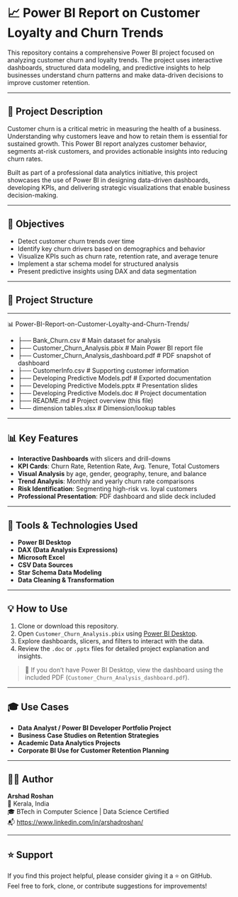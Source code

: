 # 📈 Power BI Report on Customer Loyalty and Churn Trends

This repository contains a comprehensive Power BI project focused on analyzing customer churn and loyalty trends. The project uses interactive dashboards, structured data modeling, and predictive insights to help businesses understand churn patterns and make data-driven decisions to improve customer retention.

---

## 📝 Project Description

Customer churn is a critical metric in measuring the health of a business. Understanding why customers leave and how to retain them is essential for sustained growth. This Power BI report analyzes customer behavior, segments at-risk customers, and provides actionable insights into reducing churn rates.

Built as part of a professional data analytics initiative, this project showcases the use of Power BI in designing data-driven dashboards, developing KPIs, and delivering strategic visualizations that enable business decision-making.

---

## 🎯 Objectives

- Detect customer churn trends over time
- Identify key churn drivers based on demographics and behavior
- Visualize KPIs such as churn rate, retention rate, and average tenure
- Implement a star schema model for structured analysis
- Present predictive insights using DAX and data segmentation

---

## 📁 Project Structure
---
📊 Power-BI-Report-on-Customer-Loyalty-and-Churn-Trends/
- ├── Bank_Churn.csv # Main dataset for analysis
- ├── Customer_Churn_Analysis.pbix # Main Power BI report file
- ├── Customer_Churn_Analysis_dashboard.pdf # PDF snapshot of dashboard
- ├── CustomerInfo.csv # Supporting customer information
- ├── Developing Predictive Models.pdf # Exported documentation
- ├── Developing Predictive Models.pptx # Presentation slides
- ├── Developing Predictive Models.doc # Project documentation
- ├── README.md # Project overview (this file)
- └── dimension tables.xlsx # Dimension/lookup tables

---

## 📊 Key Features

- **Interactive Dashboards** with slicers and drill-downs
- **KPI Cards**: Churn Rate, Retention Rate, Avg. Tenure, Total Customers
- **Visual Analysis** by age, gender, geography, tenure, and balance
- **Trend Analysis**: Monthly and yearly churn rate comparisons
- **Risk Identification**: Segmenting high-risk vs. loyal customers
- **Professional Presentation**: PDF dashboard and slide deck included

---

## 🧰 Tools & Technologies Used

- **Power BI Desktop**
- **DAX (Data Analysis Expressions)**
- **Microsoft Excel**
- **CSV Data Sources**
- **Star Schema Data Modeling**
- **Data Cleaning & Transformation**

---

## 💡 How to Use

1. Clone or download this repository.
2. Open `Customer_Churn_Analysis.pbix` using [Power BI Desktop](https://powerbi.microsoft.com/desktop/).
3. Explore dashboards, slicers, and filters to interact with the data.
4. Review the `.doc` or `.pptx` files for detailed project explanation and insights.

> 📌 If you don’t have Power BI Desktop, view the dashboard using the included PDF (`Customer_Churn_Analysis_dashboard.pdf`).

---

## 🎓 Use Cases

- **Data Analyst / Power BI Developer Portfolio Project**
- **Business Case Studies on Retention Strategies**
- **Academic Data Analytics Projects**
- **Corporate BI Use for Customer Retention Planning**

---

## 👨‍💼 Author

**Arshad Roshan**  
📍 Kerala, India  
🎓 BTech in Computer Science | Data Science Certified  
📬 https://www.linkedin.com/in/arshadroshan/

---

## ⭐️ Support

If you find this project helpful, please consider giving it a ⭐️ on GitHub.  
Feel free to fork, clone, or contribute suggestions for improvements!
